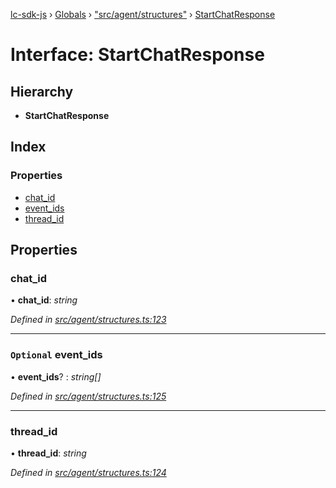 [lc-sdk-js](../README.md) › [Globals](../globals.md) › ["src/agent/structures"](../modules/_src_agent_structures_.md) › [StartChatResponse](_src_agent_structures_.startchatresponse.md)

# Interface: StartChatResponse

## Hierarchy

* **StartChatResponse**

## Index

### Properties

* [chat_id](_src_agent_structures_.startchatresponse.md#chat_id)
* [event_ids](_src_agent_structures_.startchatresponse.md#optional-event_ids)
* [thread_id](_src_agent_structures_.startchatresponse.md#thread_id)

## Properties

###  chat_id

• **chat_id**: *string*

*Defined in [src/agent/structures.ts:123](https://github.com/livechat/lc-sdk-js/blob/5281c0a/src/agent/structures.ts#L123)*

___

### `Optional` event_ids

• **event_ids**? : *string[]*

*Defined in [src/agent/structures.ts:125](https://github.com/livechat/lc-sdk-js/blob/5281c0a/src/agent/structures.ts#L125)*

___

###  thread_id

• **thread_id**: *string*

*Defined in [src/agent/structures.ts:124](https://github.com/livechat/lc-sdk-js/blob/5281c0a/src/agent/structures.ts#L124)*
